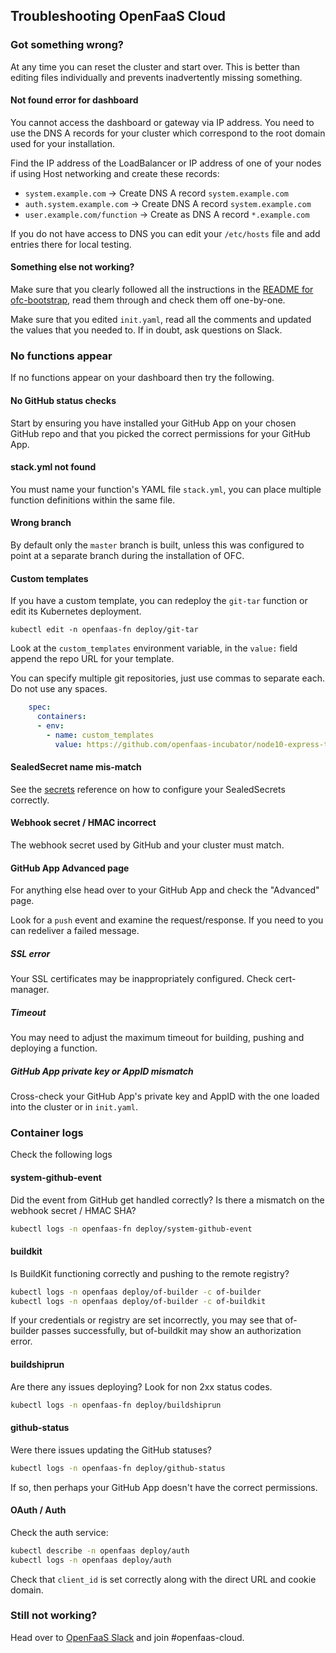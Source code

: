 ## Troubleshooting OpenFaaS Cloud

### Got something wrong?

At any time you can reset the cluster and start over. This is better than editing files individually and prevents inadvertently missing something.

#### Not found error for dashboard

You cannot access the dashboard or gateway via IP address. You need to use the DNS A records for your cluster which correspond to the root domain used for your installation.

Find the IP address of the LoadBalancer or IP address of one of your nodes if using Host networking and create these records:

* `system.example.com` -> Create DNS A record `system.example.com`
* `auth.system.example.com` -> Create DNS A record `system.example.com`
* `user.example.com/function` -> Create as DNS A record `*.example.com`

If you do not have access to DNS you can edit your `/etc/hosts` file and add entries there for local testing.

#### Something else not working?

Make sure that you clearly followed all the instructions in the [README for ofc-bootstrap](https://github.com/openfaas-incubator/ofc-bootstrap/blob/master/README.md), read them through and check them off one-by-one.

Make sure that you edited `init.yaml`, read all the comments and updated the values that you needed to. If in doubt, ask questions on Slack.

### No functions appear

If no functions appear on your dashboard then try the following.

#### No GitHub status checks

Start by ensuring you have installed your GitHub App on your chosen GitHub repo and that you picked the correct permissions for your GitHub App.

#### stack.yml not found

You must name your function's YAML file `stack.yml`, you can place multiple function definitions within the same file.

#### Wrong branch

By default only the `master` branch is built, unless this was configured to point at a separate branch during the installation of OFC.

#### Custom templates

If you have a custom template, you can redeploy the `git-tar` function or edit its Kubernetes deployment.

```
kubectl edit -n openfaas-fn deploy/git-tar
```

Look at the `custom_templates` environment variable, in the `value:` field append the repo URL for your template.

You can specify multiple git repositories, just use commas to separate each. Do not use any spaces.

```yaml
    spec:
      containers:
      - env:
        - name: custom_templates
          value: https://github.com/openfaas-incubator/node10-express-template.git,https://github.com/openfaas-incubator/ruby-http
```

#### SealedSecret name mis-match

See the [secrets](https://github.com/openfaas/openfaas-cloud/tree/master/docs#sealedsecret-support) reference on how to configure your SealedSecrets correctly.

#### Webhook secret / HMAC incorrect

The webhook secret used by GitHub and your cluster must match.

#### GitHub App Advanced page

For anything else head over to your GitHub App and check the "Advanced" page.

Look for a `push` event and examine the request/response. If you need to you can redeliver a failed message.

##### SSL error

Your SSL certificates may be inappropriately configured. Check cert-manager.

##### Timeout

You may need to adjust the maximum timeout for building, pushing and deploying a function.

##### GitHub App private key or AppID mismatch

Cross-check your GitHub App's private key and AppID with the one loaded into the cluster or in `init.yaml`.

### Container logs

Check the following logs

#### system-github-event

Did the event from GitHub get handled correctly? Is there a mismatch on the webhook secret / HMAC SHA?

```sh
kubectl logs -n openfaas-fn deploy/system-github-event
```

#### buildkit

Is BuildKit functioning correctly and pushing to the remote registry?

```sh
kubectl logs -n openfaas deploy/of-builder -c of-builder
kubectl logs -n openfaas deploy/of-builder -c of-buildkit
```

If your credentials or registry are set incorrectly, you may see that of-builder passes successfully, but of-buildkit may show an authorization error.

#### buildshiprun

Are there any issues deploying? Look for non 2xx status codes.

```sh
kubectl logs -n openfaas-fn deploy/buildshiprun
```

#### github-status

Were there issues updating the GitHub statuses?

```sh
kubectl logs -n openfaas-fn deploy/github-status
```

If so, then perhaps your GitHub App doesn't have the correct permissions.

#### OAuth / Auth

Check the auth service:

```sh
kubectl describe -n openfaas deploy/auth
kubectl logs -n openfaas deploy/auth
```

Check that `client_id` is set correctly along with the direct URL and cookie domain.

### Still not working?

Head over to [OpenFaaS Slack](/community/) and join #openfaas-cloud.